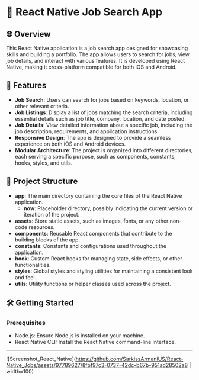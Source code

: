 # 📱 React Native Job Search App

## 🌐 Overview

This React Native application is a job search app designed for showcasing skills and building a portfolio. The app allows users to search for jobs, view job details, and interact with various features. It is developed using React Native, making it cross-platform compatible for both iOS and Android.

## 🚀 Features

- **Job Search**: Users can search for jobs based on keywords, location, or other relevant criteria.
- **Job Listings**: Display a list of jobs matching the search criteria, including essential details such as job title, company, location, and date posted.
- **Job Details**: View detailed information about a specific job, including the job description, requirements, and application instructions.
- **Responsive Design**: The app is designed to provide a seamless experience on both iOS and Android devices.
- **Modular Architecture**: The project is organized into different directories, each serving a specific purpose, such as components, constants, hooks, styles, and utils.

## 📁 Project Structure

- **app**: The main directory containing the core files of the React Native application.
  - **now**: Placeholder directory, possibly indicating the current version or iteration of the project.
- **assets**: Store static assets, such as images, fonts, or any other non-code resources.
- **components**: Reusable React components that contribute to the building blocks of the app.
- **constants**: Constants and configurations used throughout the application.
- **hook**: Custom React hooks for managing state, side effects, or other functionalities.
- **styles**: Global styles and styling utilities for maintaining a consistent look and feel.
- **utils**: Utility functions or helper classes used across the project.

## 🛠️ Getting Started

### Prerequisites

- Node.js: Ensure Node.js is installed on your machine.
- React Native CLI: Install the React Native command-line interface.

---
![Screenshot_React_Native](https://github.com/SarkissArmaniUS/React-Native_Jobs/assets/97789627/8fbf97c3-0737-42dc-b67b-951ad28502a8 | width=100)
